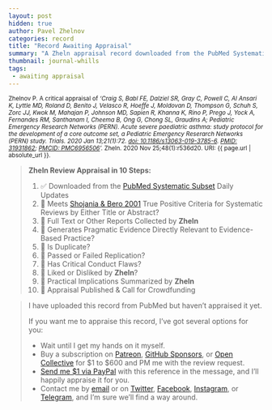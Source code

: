 ```yaml
---
layout: post
hidden: true
author: Pavel Zhelnov
categories: record
title: "Record Awaiting Appraisal"
summary: "A Zheln appraisal record downloaded from the PubMed Systematic Subset daily updates."
thumbnail: journal-whills
tags:
 - awaiting appraisal
---
```


<small id="citation">Zhelnov P. A critical appraisal of _‘Craig S, Babl FE, Dalziel SR, Gray C, Powell C, Al Ansari K, Lyttle MD, Roland D, Benito J, Velasco R, Hoeffe J, Moldovan D, Thompson G, Schuh S, Zorc JJ, Kwok M, Mahajan P, Johnson MD, Sapien R, Khanna K, Rino P, Prego J, Yock A, Fernandes RM, Santhanam I, Cheema B, Ong G, Chong SL, Graudins A; Pediatric Emergency Research Networks (PERN). Acute severe paediatric asthma: study protocol for the development of a core outcome set, a Pediatric Emergency Reserarch Networks (PERN) study. Trials. 2020 Jan 13;21(1):72. [doi: 10.1186/s13063-019-3785-6](https://doi.org/10.1186/s13063-019-3785-6). [PMID: 31931862](https://pubmed.gov/31931862); [PMCID: PMC6956506](https://ncbi.nlm.nih.gov/pmc/PMC6956506)’._ Zheln. 2020 Nov 25;48(1):r536d20. URI: {{ page.url | absolute_url }}.</small>

> **Zheln Review Appraisal in 10 Steps:**
>
> 1. ✅ Downloaded from the [PubMed Systematic Subset](https://github.com/p1m-ortho/qs-global-ortho-search-queries/blob/global-sr-query/README.md) Daily Updates
> 2. 🔄 Meets [Shojania & Bero 2001](https://www.researchgate.net/publication/11820967_Taking_Advantage_of_the_Explosion_of_Systematic_Reviews_An_Efficient_MEDLINE_Search_Strategy) True Positive Criteria for Systematic Reviews by Either Title or Abstract?
> 3. 🔄 Full Text or Other Reports Collected by **Zheln**
> 4. 🔄 Generates Pragmatic Evidence Directly Relevant to Evidence-Based Practice?
> 5. 🔄 Is Duplicate?
> 6. 🔄 Passed or Failed Replication?
> 7. 🔄 Has Critical Conduct Flaws?
> 8. 🔄 Liked or Disliked by **Zheln**?
> 9. 🔄 Practical Implications Summarized by **Zheln**
> 10. 🔄 Appraisal Published & Call for Crowdfunding

> I have uploaded this record from PubMed but haven’t appraised it yet.
>
> If you want me to appraise this record, I’ve got several options for you:
> * Wait until I get my hands on it myself.
> * Buy a subscription on [Patreon](https://patreon.com/zheln), [GitHub Sponsors](https://github.com/sponsors/drzhelnov), or [Open Collective](https://opencollective.com/zheln) for $1 to $600 and PM me with the review request.
> * [Send me $1 via PayPal](https://paypal.me/pjelnov) with this reference in the message, and I’ll happily appraise it for you.
> * Contact me by [email](mailto:pavel@zheln.com) or on [Twitter](https://twitter.com/drzhelnov), [Facebook](https://facebook.com/drzhelnov), [Instagram](https://instagram.com/igzheln), or [Telegram](https://t.me/drzhelnov), and I’m sure we’ll find a way around.
